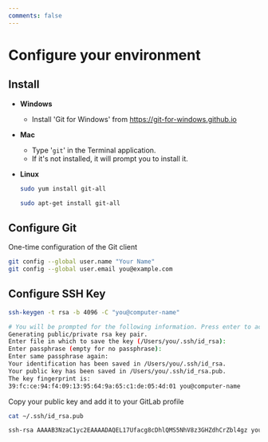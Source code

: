 ```yaml
---
comments: false
---
```


# Configure your environment

## Install

- **Windows**
  - Install 'Git for Windows' from <https://git-for-windows.github.io>

- **Mac**
  - Type '`git`' in the Terminal application.
  - If it's not installed, it will prompt you to install it.

- **Linux**

  ```bash
  sudo yum install git-all
  ```

  ```bash
  sudo apt-get install git-all
  ```

## Configure Git

One-time configuration of the Git client

```bash
git config --global user.name "Your Name"
git config --global user.email you@example.com
```

## Configure SSH Key

```bash
ssh-keygen -t rsa -b 4096 -C "you@computer-name"
```

```bash
# You will be prompted for the following information. Press enter to accept the defaults. Defaults appear in parentheses.
Generating public/private rsa key pair.
Enter file in which to save the key (/Users/you/.ssh/id_rsa):
Enter passphrase (empty for no passphrase):
Enter same passphrase again:
Your identification has been saved in /Users/you/.ssh/id_rsa.
Your public key has been saved in /Users/you/.ssh/id_rsa.pub.
The key fingerprint is:
39:fc:ce:94:f4:09:13:95:64:9a:65:c1:de:05:4d:01 you@computer-name
```

Copy your public key and add it to your GitLab profile

```bash
cat ~/.ssh/id_rsa.pub
```

```bash
ssh-rsa AAAAB3NzaC1yc2EAAAADAQEL17Ufacg8cDhlQMS5NhV8z3GHZdhCrZbl4gz you@example.com
```
